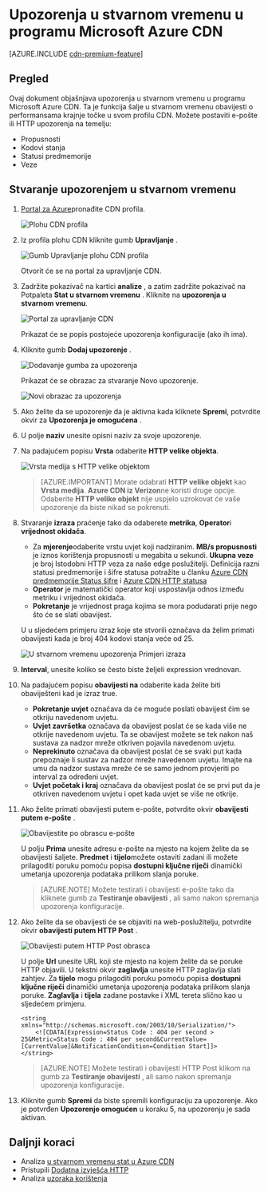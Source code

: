 <properties
    pageTitle="Upozorenja u stvarnom vremenu Azure CDN | Microsoft Azure"
    description="Upozorenja u programu Microsoft Azure CDN u stvarnom vremenu. Upozorenja u stvarnom vremenu pružaju obavijesti o performansama krajnje točke u svom profilu CDN."
    services="cdn"
    documentationCenter=""
    authors="camsoper"
    manager="erikre"
    editor=""/>

<tags
    ms.service="cdn"
    ms.workload="tbd"
    ms.tgt_pltfrm="na"
    ms.devlang="na"
    ms.topic="article"
    ms.date="07/12/2016"
    ms.author="casoper"/>

# <a name="real-time-alerts-in-microsoft-azure-cdn"></a>Upozorenja u stvarnom vremenu u programu Microsoft Azure CDN

[AZURE.INCLUDE [cdn-premium-feature](../../includes/cdn-premium-feature.md)]


## <a name="overview"></a>Pregled

Ovaj dokument objašnjava upozorenja u stvarnom vremenu u programu Microsoft Azure CDN. Ta je funkcija šalje u stvarnom vremenu obavijesti o performansama krajnje točke u svom profilu CDN.  Možete postaviti e-pošte ili HTTP upozorenja na temelju:

* Propusnosti
* Kodovi stanja
* Statusi predmemorije
* Veze

## <a name="creating-a-real-time-alert"></a>Stvaranje upozorenjem u stvarnom vremenu

1. [Portal za Azure](https://portal.azure.com)pronađite CDN profila.

    ![Plohu CDN profila](./media/cdn-real-time-alerts/cdn-profile-blade.png)

2. Iz profila plohu CDN kliknite gumb **Upravljanje** .

    ![Gumb Upravljanje plohu CDN profila](./media/cdn-real-time-alerts/cdn-manage-btn.png)

    Otvorit će se na portal za upravljanje CDN.

3. Zadržite pokazivač na kartici **analize** , a zatim zadržite pokazivač na Potpaleta **Stat u stvarnom vremenu** .  Kliknite na **upozorenja u stvarnom vremenu**.

    ![Portal za upravljanje CDN](./media/cdn-real-time-alerts/cdn-premium-portal.png)

    Prikazat će se popis postojeće upozorenja konfiguracije (ako ih ima).

4. Kliknite gumb **Dodaj upozorenje** .

    ![Dodavanje gumba za upozorenja](./media/cdn-real-time-alerts/cdn-add-alert.png)

    Prikazat će se obrazac za stvaranje Novo upozorenje.

    ![Novi obrazac za upozorenja](./media/cdn-real-time-alerts/cdn-new-alert.png)

5. Ako želite da se upozorenje da je aktivna kada kliknete **Spremi**, potvrdite okvir za **Upozorenja je omogućena** .

6. U polje **naziv** unesite opisni naziv za svoje upozorenje.

7. Na padajućem popisu **Vrsta** odaberite **HTTP velike objekta**.

    ![Vrsta medija s HTTP velike objektom](./media/cdn-real-time-alerts/cdn-http-large.png)

    > [AZURE.IMPORTANT] Morate odabrati **HTTP velike objekt** kao **Vrsta medija**.  **Azure CDN iz Verizon**ne koristi druge opcije.  Odaberite **HTTP velike objekt** nije uspjelo uzrokovat će vaše upozorenje da biste nikad se pokrenuti.

8. Stvaranje **izraza** praćenje tako da odaberete **metrika**, **Operator**i **vrijednost okidača**.

    - Za **mjerenje**odaberite vrstu uvjet koji nadziranim.  **MB/s propusnosti** je iznos korištenja propusnosti u megabita u sekundi.  **Ukupna veze** je broj Istodobni HTTP veza za naše edge poslužitelji.  Definicija razni statusi predmemorije i šifre statusa potražite u članku [Azure CDN predmemorije Status šifre](https://msdn.microsoft.com/library/mt759237.aspx) i [Azure CDN HTTP statusa](https://msdn.microsoft.com/library/mt759238.aspx)
    - **Operator** je matematički operator koji uspostavlja odnos između metriku i vrijednost okidača.
    - **Pokretanje** je vrijednost praga kojima se mora podudarati prije nego što će se slati obavijest.

    U u sljedećem primjeru izraz koje ste stvorili označava da želim primati obavijesti kada je broj 404 kodovi stanja veće od 25.

    ![U stvarnom vremenu upozorenja Primjeri izraza](./media/cdn-real-time-alerts/cdn-expression.png)

9. **Interval**, unesite koliko se često biste željeli expression vrednovan.

10. Na padajućem popisu **obavijesti na** odaberite kada želite biti obaviješteni kad je izraz true.
    
    - **Pokretanje uvjet** označava da će moguće poslati obavijest čim se otkriju navedenom uvjetu.
    - **Uvjet završetka** označava da obavijest poslat će se kada više ne otkrije navedenom uvjetu. Ta se obavijest možete se tek nakon naš sustava za nadzor mreže otkriven pojavila navedenom uvjetu.
    - **Neprekinuto** označava da obavijest poslat će se svaki put kada prepoznaje li sustav za nadzor mreže navedenom uvjetu. Imajte na umu da nadzor sustava mreže će se samo jednom provjeriti po interval za određeni uvjet.
    - **Uvjet početak i kraj** označava da obavijest poslat će se prvi put da je otkriven navedenom uvjetu i opet kada uvjet se više ne otkrije.

11. Ako želite primati obavijesti putem e-pošte, potvrdite okvir **obavijesti putem e-pošte** .  

    ![Obavijestite po obrascu e-pošte](./media/cdn-real-time-alerts/cdn-notify-email.png)
    
    U polju **Prima** unesite adresu e-pošte na mjesto na kojem želite da se obavijesti šaljete. **Predmet** i **tijelo**možete ostaviti zadani ili možete prilagoditi poruku pomoću popisa **dostupni ključne riječi** dinamički umetanja upozorenja podataka prilikom slanja poruke.

    > [AZURE.NOTE] Možete testirati i obavijesti e-pošte tako da kliknete gumb za **Testiranje obavijesti** , ali samo nakon spremanja upozorenja konfiguracije.

12. Ako želite da se obavijesti će se objaviti na web-poslužitelju, potvrdite okvir **obavijesti putem HTTP Post** .

    ![Obavijesti putem HTTP Post obrasca](./media/cdn-real-time-alerts/cdn-notify-http.png)

    U polje **Url** unesite URL koji ste mjesto na kojem želite da se poruke HTTP objavili. U tekstni okvir **zaglavlja** unesite HTTP zaglavlja slati zahtjev.  Za **tijelo** mogu prilagoditi poruku pomoću popisa **dostupni ključne riječi** dinamički umetanja upozorenja podataka prilikom slanja poruke.  **Zaglavlja** i **tijela** zadane postavke i XML tereta slično kao u sljedećem primjeru.

    ```
    <string xmlns="http://schemas.microsoft.com/2003/10/Serialization/">
        <![CDATA[Expression=Status Code : 404 per second > 25&Metric=Status Code : 404 per second&CurrentValue=[CurrentValue]&NotificationCondition=Condition Start]]>
    </string>
    ```

    > [AZURE.NOTE] Možete testirati i obavijesti HTTP Post klikom na gumb za **Testiranje obavijesti** , ali samo nakon spremanja upozorenja konfiguracije.

13. Kliknite gumb **Spremi** da biste spremili konfiguraciju za upozorenje.  Ako je potvrđen **Upozorenje omogućen** u koraku 5, na upozorenju je sada aktivan.

## <a name="next-steps"></a>Daljnji koraci

- Analiza [u stvarnom vremenu stat u Azure CDN](cdn-real-time-stats.md)
- Pristupili [Dodatna izvješća HTTP](cdn-advanced-http-reports.md)
- Analiza [uzoraka korištenja](cdn-analyze-usage-patterns.md)


